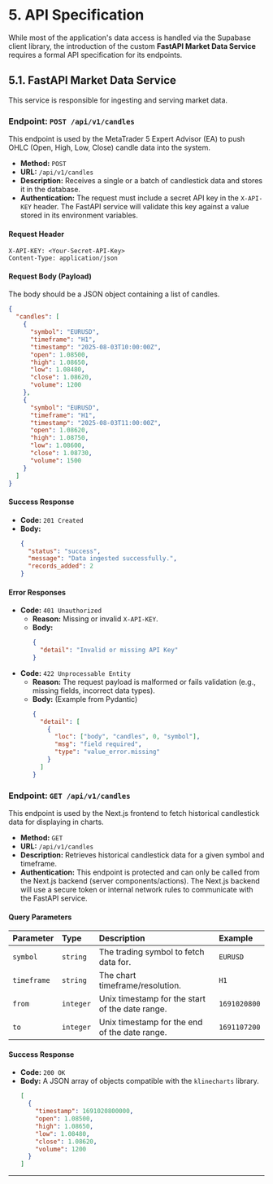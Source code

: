 # 5. API Specification

While most of the application's data access is handled via the Supabase client library, the introduction of the custom **FastAPI Market Data Service** requires a formal API specification for its endpoints.

## 5.1. FastAPI Market Data Service

This service is responsible for ingesting and serving market data.

### Endpoint: `POST /api/v1/candles`

This endpoint is used by the MetaTrader 5 Expert Advisor (EA) to push OHLC (Open, High, Low, Close) candle data into the system.

*   **Method:** `POST`
*   **URL:** `/api/v1/candles`
*   **Description:** Receives a single or a batch of candlestick data and stores it in the database.
*   **Authentication:** The request must include a secret API key in the `X-API-KEY` header. The FastAPI service will validate this key against a value stored in its environment variables.

#### Request Header

```
X-API-KEY: <Your-Secret-API-Key>
Content-Type: application/json
```

#### Request Body (Payload)

The body should be a JSON object containing a list of candles.

```json
{
  "candles": [
    {
      "symbol": "EURUSD",
      "timeframe": "H1",
      "timestamp": "2025-08-03T10:00:00Z",
      "open": 1.08500,
      "high": 1.08650,
      "low": 1.08480,
      "close": 1.08620,
      "volume": 1200
    },
    {
      "symbol": "EURUSD",
      "timeframe": "H1",
      "timestamp": "2025-08-03T11:00:00Z",
      "open": 1.08620,
      "high": 1.08750,
      "low": 1.08600,
      "close": 1.08730,
      "volume": 1500
    }
  ]
}
```

#### Success Response

*   **Code:** `201 Created`
*   **Body:**
    ```json
    {
      "status": "success",
      "message": "Data ingested successfully.",
      "records_added": 2
    }
    ```

#### Error Responses

*   **Code:** `401 Unauthorized`
    *   **Reason:** Missing or invalid `X-API-KEY`.
    *   **Body:**
        ```json
        {
          "detail": "Invalid or missing API Key"
        }
        ```
*   **Code:** `422 Unprocessable Entity`
    *   **Reason:** The request payload is malformed or fails validation (e.g., missing fields, incorrect data types).
    *   **Body:** (Example from Pydantic)
        ```json
        {
          "detail": [
            {
              "loc": ["body", "candles", 0, "symbol"],
              "msg": "field required",
              "type": "value_error.missing"
            }
          ]
        }
        ```

### Endpoint: `GET /api/v1/candles`

This endpoint is used by the Next.js frontend to fetch historical candlestick data for displaying in charts.

*   **Method:** `GET`
*   **URL:** `/api/v1/candles`
*   **Description:** Retrieves historical candlestick data for a given symbol and timeframe.
*   **Authentication:** This endpoint is protected and can only be called from the Next.js backend (server components/actions). The Next.js backend will use a secure token or internal network rules to communicate with the FastAPI service.

#### Query Parameters

| Parameter | Type | Description | Example |
| :--- | :--- | :--- | :--- |
| `symbol` | `string` | The trading symbol to fetch data for. | `EURUSD` |
| `timeframe`| `string` | The chart timeframe/resolution. | `H1` |
| `from` | `integer`| Unix timestamp for the start of the date range. | `1691020800` |
| `to` | `integer` | Unix timestamp for the end of the date range. | `1691107200` |

#### Success Response

*   **Code:** `200 OK`
*   **Body:** A JSON array of objects compatible with the `klinecharts` library.
    ```json
    [
      {
        "timestamp": 1691020800000,
        "open": 1.08500,
        "high": 1.08650,
        "low": 1.08480,
        "close": 1.08620,
        "volume": 1200
      }
    ]
    ```
---

